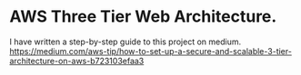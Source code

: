 # AWS Three Tier Web Architecture.

I have written a step-by-step guide to this project on medium. https://medium.com/aws-tip/how-to-set-up-a-secure-and-scalable-3-tier-architecture-on-aws-b723103efaa3 


